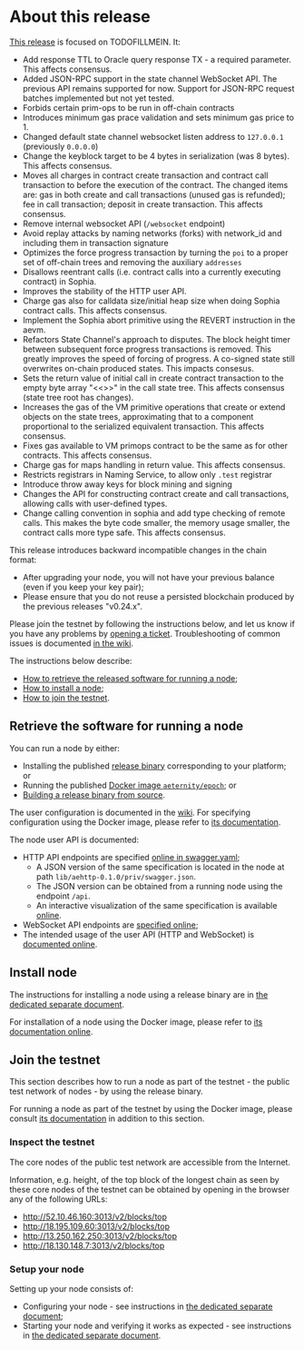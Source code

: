 # About this release

[This release][this-release] is focused on TODOFILLMEIN.
It:
* Add response TTL to Oracle query response TX - a required parameter. This affects consensus.
* Added JSON-RPC support in the state channel WebSocket API. The previous API remains supported for now. Support for JSON-RPC request batches implemented but not yet tested.
* Forbids certain prim-ops to be run in off-chain contracts
* Introduces minimum gas prace validation and sets minimum gas price to 1.
* Changed default state channel websocket listen address to `127.0.0.1` (previously `0.0.0.0`)
* Change the keyblock target to be 4 bytes in serialization (was 8 bytes). This affects consensus.
* Moves all charges in contract create transaction and contract call transaction to before the execution of the contract. The changed items are: gas in both create and call transactions (unused gas is refunded); fee in call transaction; deposit in create transaction. This affects consensus.
* Remove internal websocket API (`/websocket` endpoint)
* Avoid replay attacks by naming networks (forks) with network_id and including them in transaction signature
* Optimizes the force progress transaction by turning the `poi` to a proper
  set of off-chain trees and removing the auxiliary `addresses`
* Disallows reentrant calls (i.e. contract calls into a currently executing contract) in Sophia.
* Improves the stability of the HTTP user API.
* Charge gas also for calldata size/initial heap size when doing Sophia contract calls. This affects consensus.
* Implement the Sophia abort primitive using the REVERT instruction in the aevm.
* Refactors State Channel's approach to disputes. The block height timer
  between subsequent force progress transactions is removed. This greatly
  improves the speed of forcing of progress. A co-signed state still 
  overwrites on-chain produced states. This impacts consesus.
* Sets the return value of initial call in create contract transaction to the empty byte array "<<>>" in the call state tree. This affects consensus (state tree root has changes).
* Increases the gas of the VM primitive operations that create or extend objects on the state trees, approximating that to a component proportional to the serialized equivalent transaction. This affects consensus.
* Fixes gas available to VM primops contract to be the same as for other contracts. This affects consensus.
* Charge gas for maps handling in return value. This affects consensus.
* Restricts registrars in Naming Service, to allow only `.test` registrar
* Introduce throw away keys for block mining and signing
* Changes the API for constructing contract create and call transactions, allowing calls with user-defined types.
* Change calling convention in sophia and add type checking of remote calls. This makes the byte code smaller, the memory usage smaller, the contract calls more type safe. This affects consensus.

[this-release]: https://github.com/aeternity/epoch/releases/tag/v0.25.0

This release introduces backward incompatible changes in the chain format:
* After upgrading your node, you will not have your previous balance (even if you keep your key pair);
* Please ensure that you do not reuse a persisted blockchain produced by the previous releases "v0.24.x".

Please join the testnet by following the instructions below, and let us know if you have any problems by [opening a ticket](https://github.com/aeternity/epoch/issues).
Troubleshooting of common issues is documented [in the wiki](https://github.com/aeternity/epoch/wiki/Troubleshooting).

The instructions below describe:
* [How to retrieve the released software for running a node](#retrieve-the-software-for-running-a-node);
* [How to install a node](#install-node);
* [How to join the testnet](#join-the-testnet).

## Retrieve the software for running a node

You can run a node by either:
* Installing the published [release binary][this-release] corresponding to your platform; or
* Running the published [Docker image `aeternity/epoch`][docker]; or
* [Building a release binary from source][build].

[docker]: https://github.com/aeternity/epoch/blob/v0.25.0/docs/docker.md
[build]: https://github.com/aeternity/epoch/blob/v0.25.0/docs/build.md

The user configuration is documented in the [wiki](https://github.com/aeternity/epoch/wiki/User-provided-configuration).
For specifying configuration using the Docker image, please refer to [its documentation][docker].

The node user API is documented:
* HTTP API endpoints are specified [online in swagger.yaml][swagger-yaml];
  * A JSON version of the same specification is located in the node at path `lib/aehttp-0.1.0/priv/swagger.json`.
  * The JSON version can be obtained from a running node using the endpoint `/api`.
  * An interactive visualization of the same specification is available [online][swagger-ui].
* WebSocket API endpoints are [specified online][api-doc];
* The intended usage of the user API (HTTP and WebSocket) is [documented online][api-doc].

[swagger-yaml]: https://github.com/aeternity/epoch/blob/v0.25.0/config/swagger.yaml
[swagger-ui]: https://aeternity.github.io/epoch-api-docs/?config=https://raw.githubusercontent.com/aeternity/epoch/v0.25.0/apps/aehttp/priv/swagger.json
[api-doc]: https://github.com/aeternity/protocol/blob/epoch-v0.25.0/epoch/api/README.md

## Install node

The instructions for installing a node using a release binary are in [the dedicated separate document](../../docs/installation.md).

For installation of a node using the Docker image, please refer to [its documentation online][docker].

## Join the testnet

This section describes how to run a node as part of the testnet - the public test network of nodes - by using the release binary.

For running a node as part of the testnet by using the Docker image, please consult [its documentation][docker] in addition to this section.

### Inspect the testnet

The core nodes of the public test network are accessible from the Internet.

Information, e.g. height, of the top block of the longest chain as seen by these core nodes of the testnet can be obtained by opening in the browser any of the following URLs:
* http://52.10.46.160:3013/v2/blocks/top
* http://18.195.109.60:3013/v2/blocks/top
* http://13.250.162.250:3013/v2/blocks/top
* http://18.130.148.7:3013/v2/blocks/top

### Setup your node

Setting up your node consists of:
* Configuring your node - see instructions in [the dedicated separate document](../../docs/configuration.md);
* Starting your node and verifying it works as expected - see instructions in [the dedicated separate document](../../docs/operation.md).
